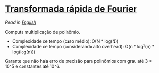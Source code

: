 # [Transformada rápida de Fourier](fft.cpp)

*Read in [English](README.en.md)*

Computa multiplicação de polinômio.
* Complexidade de tempo (caso médio): O(N * log(N))
* Complexidade de tempo (considerando alto overhead): O(n * log²(n) * log(log(n)))

Garante que não haja erro de precisão para polinômios com grau até 3 * 10^5 e constantes até 10^6.

